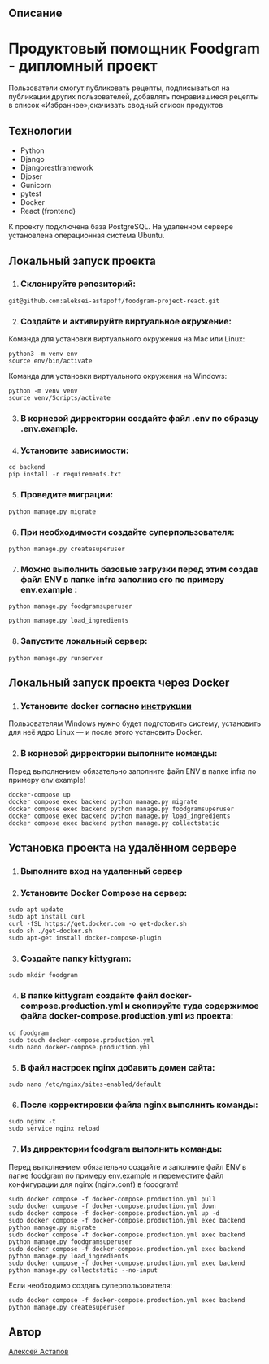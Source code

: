 ## Описание
# Продуктовый помощник Foodgram - дипломный проект

Пользователи смогут публиковать рецепты, подписываться на публикации других пользователей, добавлять понравившиеся рецепты в список «Избранное»,скачивать сводный список продуктов


## Технологии

- Python
- Django
- Djangorestframework
- Djoser
- Gunicorn
- pytest
- Docker
- React (frontend)

К проекту подключена база PostgreSQL. На удаленном сервере установлена операционная система Ubuntu.


## Локальный запуск проекта

1. ### Склонируйте репозиторий:
```
git@github.com:aleksei-astapoff/foodgram-project-react.git
```

2. ### Создайте и активируйте виртуальное окружение:
Команда для установки виртуального окружения на Mac или Linux:
```
python3 -m venv env
source env/bin/activate
```

Команда для установки виртуального окружения на Windows:
```
python -m venv venv
source venv/Scripts/activate
```

3. ### В корневой дирректории создайте файл .env по образцу .env.example.

4. ### Установите зависимости:
```
cd backend
pip install -r requirements.txt
```

5. ### Проведите миграции:
```
python manage.py migrate
```

6. ### При необходимости создайте суперпользователя:
```
python manage.py createsuperuser
```

7. ### Можно выполнить базовые загрузки перед этим создав  файл ENV в папке infra  заполнив его по примеру env.example :
```
python manage.py foodgramsuperuser

python manage.py load_ingredients
```

8. ### Запустите локальный сервер:
```
python manage.py runserver
```


## Локальный запуск проекта через Docker

1. ### Установите docker согласно [инструкции](https://docs.docker.com/engine/install/ubuntu/)
Пользователям Windows нужно будет подготовить систему, установить для неё ядро Linux — и после этого установить Docker.

2. ### В корневой дирректории выполните команды:
Перед выполнением обязательно заполните файл ENV в папке infra по примеру env.example!
```
docker-compose up
docker compose exec backend python manage.py migrate
docker compose exec backend python manage.py foodgramsuperuser
docker compose exec backend python manage.py load_ingredients
docker compose exec backend python manage.py collectstatic
```


## Установка проекта на удалённом сервере

1. ### Выполните вход на удаленный сервер

2. ### Установите Docker Compose на сервер:
```
sudo apt update
sudo apt install curl
curl -fSL https://get.docker.com -o get-docker.sh
sudo sh ./get-docker.sh
sudo apt-get install docker-compose-plugin
```

3. ### Создайте папку kittygram:
```
sudo mkdir foodgram
```

4. ### В папке kittygram создайте файл docker-compose.production.yml и скопируйте туда содержимое файла docker-compose.production.yml из проекта:
```
cd foodgram
sudo touch docker-compose.production.yml 
sudo nano docker-compose.production.yml
```

5. ### В файл настроек nginx добавить домен сайта:
```
sudo nano /etc/nginx/sites-enabled/default
```

6. ### После корректировки файла nginx выполнить команды:
```
sudo nginx -t
sudo service nginx reload
```

7. ### Из дирректории foodgram выполнить команды:
Перед выполнением обязательно создайте и заполните файл ENV в папке foodgram по примеру env.example и переместите файл конфигурации для nginx (nginx.conf) в foodgram!
```
sudo docker compose -f docker-compose.production.yml pull
sudo docker compose -f docker-compose.production.yml down
sudo docker compose -f docker-compose.production.yml up -d
sudo docker compose -f docker-compose.production.yml exec backend python manage.py migrate
sudo docker compose -f docker-compose.production.yml exec backend python manage.py foodgramsuperuser
sudo docker compose -f docker-compose.production.yml exec backend python manage.py load_ingredients
sudo docker compose -f docker-compose.production.yml exec backend python manage.py collectstatic --no-input
```

Если необходимо создать суперпользователя:
```
sudo docker compose -f docker-compose.production.yml exec backend python manage.py createsuperuser
```

## Автор
[Алексей Астапов](https://github.com/aleksei-astapoff)

